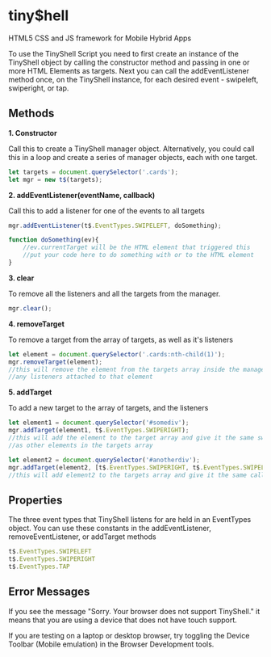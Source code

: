 # tiny$hell
HTML5 CSS and JS framework for Mobile Hybrid Apps

To use the TinyShell Script you need to first create an instance of the TinyShell object by calling the constructor method and passing in one or more HTML Elements as targets. Next you can call the addEventListener method once, on the TinyShell instance, for each desired event - swipeleft, swiperight, or tap.

## Methods
**1. Constructor** 

Call this to create a TinyShell manager object. Alternatively, you could call this in a loop and create a series of manager objects, each with one target.

```javascript
let targets = document.querySelector('.cards');
let mgr = new t$(targets);
```

**2. addEventListener(eventName, callback)**

Call this to add a listener for one of the events to all targets

```javascript
mgr.addEventListener(t$.EventTypes.SWIPELEFT, doSomething);

function doSomething(ev){
    //ev.currentTarget will be the HTML element that triggered this
    //put your code here to do something with or to the HTML element
}
```

**3. clear** 

To remove all the listeners and all the targets from the manager.

```javascript
mgr.clear();
```

**4. removeTarget** 

To remove a target from the array of targets, as well as it's listeners

```javascript
let element = document.querySelector('.cards:nth-child(1)');
mgr.removeTarget(element);
//this will remove the element from the targets array inside the manager as well as
//any listeners attached to that element
```

**5. addTarget** 

To add a new target to the array of targets, and the listeners

```javascript
let element1 = document.querySelector('#somediv');
mgr.addTarget(element1, t$.EventTypes.SWIPERIGHT);
//this will add the element to the target array and give it the same swiperight callback
//as other elements in the targets array

let element2 = document.querySelector('#anotherdiv');
mgr.addTarget(element2, [t$.EventTypes.SWIPERIGHT, t$.EventTypes.SWIPELEFT, t$.EventTypes.TAP]);
//this will add element2 to the targets array and give it the same callbacks for swiperight, swipeleft, and tap as other elements in the targets array.
```


## Properties
The three event types that TinyShell listens for are held in an EventTypes object. You can use these constants in the addEventListener, removeEventListener, or addTarget methods

```javascript
t$.EventTypes.SWIPELEFT
t$.EventTypes.SWIPERIGHT
t$.EventTypes.TAP
```
## Error Messages

If you see the message "Sorry. Your browser does not support TinyShell." it means that you are using a device that does not have touch support.

If you are testing on a laptop or desktop browser, try toggling the Device Toolbar (Mobile emulation) in the Browser Development tools.
